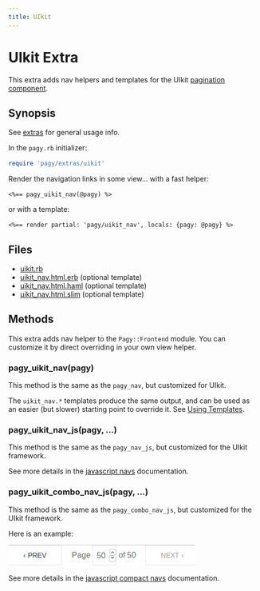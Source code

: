 ```yaml
---
title: UIkit
---
```

# UIkit Extra

This extra adds nav helpers and templates for the UIkit [pagination component](https://getuikit.com/docs/pagination).

## Synopsis

See [extras](../extras.md) for general usage info.

In the `pagy.rb` initializer:

```ruby
require 'pagy/extras/uikit'
```

Render the navigation links in some view...
with a fast helper:

```erb
<%== pagy_uikit_nav(@pagy) %>
```

or with a template:

```erb
<%== render partial: 'pagy/uikit_nav', locals: {pagy: @pagy} %>
```

## Files

- [uikit.rb](https://github.com/ddnexus/pagy/blob/master/lib/pagy/extras/uikit.rb)
- [uikit_nav.html.erb](https://github.com/ddnexus/pagy/blob/master/lib/templates/uikit.html.erb) (optional template)
- [uikit_nav.html.haml](https://github.com/ddnexus/pagy/blob/master/lib/templates/uikit_nav.html.haml) (optional template)
- [uikit_nav.html.slim](https://github.com/ddnexus/pagy/blob/master/lib/templates/uikit_nav.html.slim) (optional template)

## Methods

This extra adds nav helper to the `Pagy::Frontend` module. You can customize it by direct overriding in your own view helper.

### pagy_uikit_nav(pagy)

This method is the same as the `pagy_nav`, but customized for UIkit.

The `uikit_nav.*` templates produce the same output, and can be used as an easier (but slower) starting point to override it. See [Using Templates](../how-to.md#using-templates).


### pagy_uikit_nav_js(pagy, ...)

This method is the same as the `pagy_nav_js`, but customized for the UIkit framework.

See more details in the [javascript navs](navs.md#javascript-navs) documentation.


### pagy_uikit_combo_nav_js(pagy, ...)

This method is the same as the `pagy_combo_nav_js`, but customized for the UIkit framework.

Here is an example:

![uikit_combo_nav_js](../assets/images/uikit_combo_nav_js-g.png)

See more details in the [javascript compact navs](navs.md#javascript-combo-navs) documentation.
